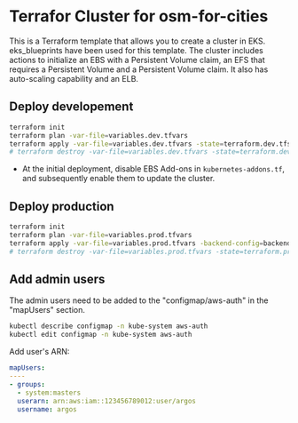# Terrafor Cluster for osm-for-cities

This is a Terraform template that allows you to create a cluster in EKS. eks_blueprints have been used for this template. The cluster includes actions to initialize an EBS with a Persistent Volume claim, an EFS that requires a Persistent Volume and a Persistent Volume claim. It also has auto-scaling capability and an ELB.

## Deploy developement


```sh
terraform init
terraform plan -var-file=variables.dev.tfvars 
terraform apply -var-file=variables.dev.tfvars -state=terraform.dev.tfstate -auto-approve
# terraform destroy -var-file=variables.dev.tfvars -state=terraform.dev.tfstate
```
* At the initial deployment, disable EBS Add-ons in `kubernetes-addons.tf`, and subsequently enable them to update the cluster.

## Deploy production


```sh
terraform init
terraform plan -var-file=variables.prod.tfvars 
terraform apply -var-file=variables.prod.tfvars -backend-config=backend.prod.tf -auto-approve
# terraform destroy -var-file=variables.prod.tfvars -state=terraform.prod.tfstate
```

## Add admin users

The admin users need to be added to the "configmap/aws-auth" in the "mapUsers" section.

```sh
kubectl describe configmap -n kube-system aws-auth
kubectl edit configmap -n kube-system aws-auth
```
Add user's ARN:

```yaml
mapUsers:
----
- groups:
  - system:masters
  userarn: arn:aws:iam::123456789012:user/argos
  username: argos
```
